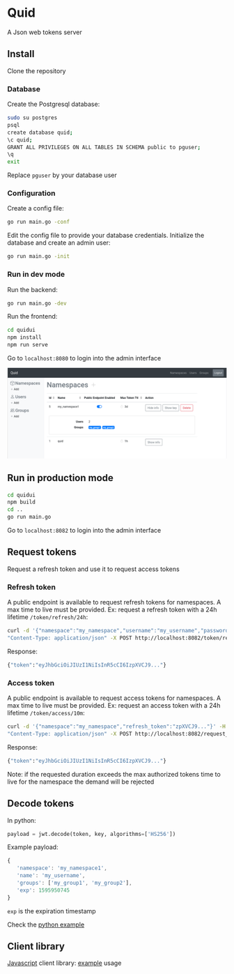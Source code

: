 # Quid

A Json web tokens server

## Install

Clone the repository

### Database

Create the Postgresql database:

   ```bash
   sudo su postgres
   psql
   create database quid;
   \c quid;
   GRANT ALL PRIVILEGES ON ALL TABLES IN SCHEMA public to pguser;
   \q
   exit
   ```

Replace `pguser` by your database user

### Configuration

Create a config file:

   ```bash
   go run main.go -conf
   ```

Edit the config file to provide your database credentials. Initialize the database and create an admin user:

   ```bash
   go run main.go -init
   ```

### Run in dev mode

Run the backend:

   ```bash
   go run main.go -dev
   ```

Run the frontend:

   ```bash
   cd quidui
   npm install
   npm run serve
   ```

Go to `localhost:8080` to login into the admin interface

![Screenshot](doc/img/screenshot.png)

## Run in production mode

   ```bash
   cd quidui
   npm build
   cd ..
   go run main.go
   ```

Go to `localhost:8082` to login into the admin interface

## Request tokens

Request a refresh token and use it to request access tokens

### Refresh token

A public endpoint is available to request refresh tokens for namespaces. A max time to live must be provided. 
Ex: request a refresh token with a 24h lifetime `/token/refresh/24h`:

   ```bash
   curl -d '{"namespace":"my_namespace","username":"my_username","password":"my_password"}' -H \
   "Content-Type: application/json" -X POST http://localhost:8082/token/refresh/24h
   ```

   Response:

   ```bash
   {"token":"eyJhbGciOiJIUzI1NiIsInR5cCI6IzpXVCJ9..."}
   ```

### Access token

A public endpoint is available to request access tokens for namespaces. A max time to live must be provided. 
Ex: request an access token with a 24h lifetime `/token/access/10m`:

   ```bash
   curl -d '{"namespace":"my_namespace","refresh_token":"zpXVCJ9..."}' -H \
   "Content-Type: application/json" -X POST http://localhost:8082/request_token/10m
   ```

Response:

   ```bash
   {"token":"eyJhbGciOiJIUzI1NiIsInR5cCI6IzpXVCJ9..."}
   ```

Note: if the requested duration exceeds the max authorized tokens time to live for the namespace the demand will be rejected

## Decode tokens

In python:

   ```python
   payload = jwt.decode(token, key, algorithms=['HS256'])
   ```

Example payload:

   ```javascript
   {
      'namespace': 'my_namespace1', 
      'name': 'my_username', 
      'groups': ['my_group1', 'my_group2'], 
      'exp': 1595950745
   }
   ```

`exp` is the expiration timestamp

Check the [python example](example/python)

## Client library

[Javascript](quidui/src/quidjs/requests.js) client library: [example](quidui/src/api.js) usage
